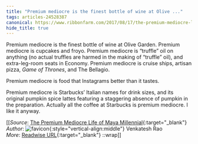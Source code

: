 ```yaml
---
title: "Premium mediocre is the finest bottle of wine at Olive ..."
tags: articles-24528387
canonical: https://www.ribbonfarm.com/2017/08/17/the-premium-mediocre-life-of-maya-millennial/
hide_title: true
---
```


Premium mediocre is the finest bottle of wine at Olive Garden. Premium mediocre is cupcakes and froyo. Premium mediocre is “truffle” oil on anything (no actual truffles are harmed in the making of “truffle” oil), and extra-leg-room seats in Economy. Premium mediocre is cruise ships, artisan pizza, *Game of Thrones*, and The Bellagio.

Premium mediocre is food that Instagrams better than it tastes.

Premium mediocre is Starbucks’ Italian names for drink sizes, and its original pumpkin spice lattes featuring a staggering absence of pumpkin in the preparation. Actually all the coffee at Starbucks is premium mediocre. I like it anyway.


[[_Source_: [The Premium Mediocre Life of Maya Millennial](https://www.ribbonfarm.com/2017/08/17/the-premium-mediocre-life-of-maya-millennial/){:target="_blank"}<br>
_Author_: ![favicon](https://s2.googleusercontent.com/s2/favicons?domain=www.ribbonfarm.com){:style="vertical-align:middle"} Venkatesh Rao<br>
_More_: [Readwise URL](https://readwise.io/open/478418297){:target="_blank"}
::wrap]]